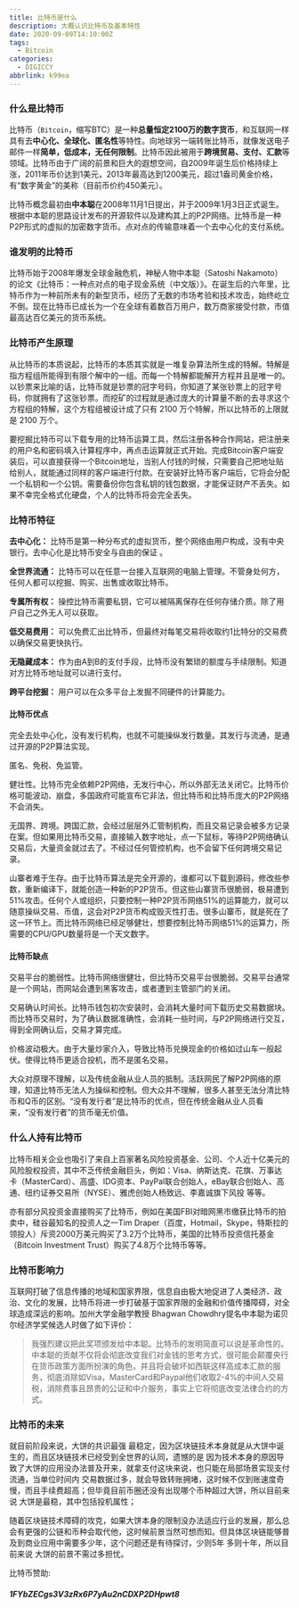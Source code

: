 ```yaml
---
title: 比特币是什么
description: 大概认识比特币及基本特性
date: 2020-09-09T14:10:00Z
tags:
  - Bitcoin
categories:
  - DIGICCY
abbrlink: k99ea
---
```


### 什么是比特币

比特币（`Bitcoin`，缩写BTC）是一种**总量恒定2100万的数字货币**，和互联网一样具有去**中心化、全球化、匿名性**等特性。向地球另一端转账比特币，就像发送电子邮件一样**简单，低成本，无任何限制**。比特币因此被用于**跨境贸易、支付、汇款**等领域。比特币由于广阔的前景和巨大的遐想空间，自2009年诞生后价格持续上涨，2011年币价达到1美元，2013年最高达到1200美元，超过1盎司黄金价格，有“数字黄金”的美称（目前币价约450美元）。

比特币概念最初由**中本聪**在2008年11月1日提出，并于2009年1月3日正式诞生。根据中本聪的思路设计发布的开源软件以及建构其上的P2P网络。比特币是一种P2P形式的虚拟的加密数字货币。点对点的传输意味着一个去中心化的支付系统。

<!--more-->

### 谁发明的比特币

比特币始于2008年爆发全球金融危机，神秘人物中本聪（Satoshi Nakamoto）的论文《比特币：一种点对点的电子现金系统（中文版）》。在诞生后的六年里，比特币作为一种前所未有的新型货币，经历了无数的市场考验和技术攻击，始终屹立不倒。现在比特币已成长为一个在全球有着数百万用户，数万商家接受付款，市值最高达百亿美元的货币系统。

### 比特币产生原理

从比特币的本质说起，比特币的本质其实就是一堆复杂算法所生成的特解。特解是指方程组所能得到有限个解中的一组。而每一个特解都能解开方程并且是唯一的。以钞票来比喻的话，比特币就是钞票的冠字号码，你知道了某张钞票上的冠字号码，你就拥有了这张钞票。而挖矿的过程就是通过庞大的计算量不断的去寻求这个方程组的特解，这个方程组被设计成了只有 2100 万个特解，所以比特币的上限就是 2100 万个。

要挖掘比特币可以下载专用的比特币运算工具，然后注册各种合作网站，把注册来的用户名和密码填入计算程序中，再点击运算就正式开始。完成Bitcoin客户端安装后，可以直接获得一个Bitcoin地址，当别人付钱的时候，只需要自己把地址贴给别人，就能通过同样的客户端进行付款。在安装好比特币客户端后，它将会分配一个私钥和一个公钥。需要备份你包含私钥的钱包数据，才能保证财产不丢失。如果不幸完全格式化硬盘，个人的比特币将会完全丢失。

### 比特币特征

**去中心化：** 比特币是第一种分布式的虚拟货币，整个网络由用户构成，没有中央银行。去中心化是比特币安全与自由的保证 。

**全世界流通：** 比特币可以在任意一台接入互联网的电脑上管理。不管身处何方，任何人都可以挖掘、购买、出售或收取比特币。

**专属所有权：** 操控比特币需要私钥，它可以被隔离保存在任何存储介质。除了用户自己之外无人可以获取。

**低交易费用：** 可以免费汇出比特币，但最终对每笔交易将收取约1比特分的交易费以确保交易更快执行。

**无隐藏成本：** 作为由A到B的支付手段，比特币没有繁琐的额度与手续限制。知道对方比特币地址就可以进行支付。

**跨平台挖掘：** 用户可以在众多平台上发掘不同硬件的计算能力。

#### 比特币优点

完全去处中心化，没有发行机构，也就不可能操纵发行数量。其发行与流通，是通过开源的P2P算法实现。

匿名、免税、免监管。

健壮性。比特币完全依赖P2P网络，无发行中心，所以外部无法关闭它。比特币价格可能波动、崩盘，多国政府可能宣布它非法，但比特币和比特币庞大的P2P网络不会消失。

无国界、跨境。跨国汇款，会经过层层外汇管制机构，而且交易记录会被多方记录在案。但如果用比特币交易，直接输入数字地址，点一下鼠标，等待P2P网络确认交易后，大量资金就过去了。不经过任何管控机构，也不会留下任何跨境交易记录。

山寨者难于生存。由于比特币算法是完全开源的，谁都可以下载到源码，修改些参数，重新编译下，就能创造一种新的P2P货币。但这些山寨货币很脆弱，极易遭到51%攻击。任何个人或组织，只要控制一种P2P货币网络51%的运算能力，就可以随意操纵交易、币值，这会对P2P货币构成毁灭性打击。很多山寨币，就是死在了这一环节上。而比特币网络已经足够健壮，想要控制比特币网络51%的运算力，所需要的CPU/GPU数量将是一个天文数字。

#### 比特币缺点

交易平台的脆弱性。比特币网络很健壮，但比特币交易平台很脆弱。交易平台通常是一个网站，而网站会遭到黑客攻击，或者遭到主管部门的关闭。

交易确认时间长。比特币钱包初次安装时，会消耗大量时间下载历史交易数据块。而比特币交易时，为了确认数据准确性，会消耗一些时间，与P2P网络进行交互，得到全网确认后，交易才算完成。

价格波动极大。由于大量炒家介入，导致比特币兑换现金的价格如过山车一般起伏。使得比特币更适合投机，而不是匿名交易。

大众对原理不理解，以及传统金融从业人员的抵制。活跃网民了解P2P网络的原理，知道比特币无法人为操纵和控制。但大众并不理解，很多人甚至无法分清比特币和Q币的区别。“没有发行者”是比特币的优点，但在传统金融从业人员看来，“没有发行者”的货币毫无价值。

### 什么人持有比特币

比特币相关企业也吸引了来自上百家著名风险投资基金、公司、个人近十亿美元的风险股权投资，其中不乏传统金融巨头，例如：Visa、纳斯达克、花旗、万事达卡（MasterCard）、高盛、IDG资本、PayPal联合创始人，eBay联合创始人、高通、纽约证券交易所（NYSE）、雅虎创始人杨致远、李嘉诚旗下风投 等等。

亦有部分风投资金直接购买了比特币，例如在美国FBI对暗网黑市缴获比特币的拍卖中，硅谷最知名的投资人之一Tim Draper（百度，Hotmail，Skype，特斯拉的领投人）斥资2000万美元购买了3.2万个比特币，美国的比特币投资信托基金（Bitcoin Investment Trust）购买了4.8万个比特币等等。

### 比特币影响力

互联网打破了信息传播的地域和国家界限，信息自由极大地促进了人类经济、政治、文化的发展，比特币将进一步打破基于国家界限的金融和价值传播障碍，对全球造成深远的影响。加州大学金融学教授 Bhagwan Chowdhry提名中本聪为诺贝尔经济学奖候选人时做了如下评价：

> 我强烈建议把此奖项颁发给中本聪。比特币的发明简直可以说是革命性的。中本聪的贡献不仅将会彻底改变我们对金钱的思考方式，很可能会颠覆央行在货币政策方面所扮演的角色，并且将会破坏如西联这样高成本汇款的服务，彻底消除如Visa，MasterCard和Paypal他们收取2-4%的中间人交易税，消除费事且昂贵的公证和中介服务，事实上它将彻底改变法律合约的方式。

### 比特币的未来

就目前阶段来说，大饼的共识最强 最稳定，因为区块链技术本身就是从大饼中诞生的，而且区块链技术已经受到全世界的认同，遗憾的是 因为技术本身的原因导致了大饼的应用没办法普及开来，就拿支付这块来说，也只能在局部场景实现支付流通，当单位时间内 交易数据过多，就会导致转账拥堵，这时候不仅到账速度奇慢，而且手续费超高；但毕竟目前币圈还没有出现哪个币种超过大饼，所以目前来说 大饼是最稳，其中包括投机属性；

随着区块链技术障碍的攻克，如果大饼本身的限制没办法适应行业的发展，那么总会有更强的公链和币种会取代他，这时候前景当然可想而知。但具体区块链能够普及到商业应用中需要多少年，这个问题还是有待探讨，少则5年 多则十年，所以目前来说 大饼的前景不需过多担忧。

比特币赞助:

##### 1FYbZECgs3V3zRx6P7yAu2nCDXP2DHpwt8
